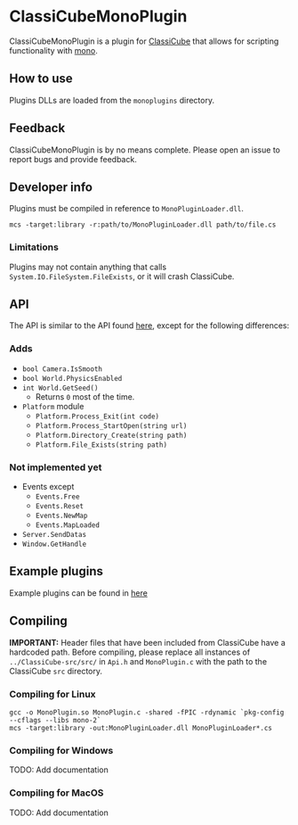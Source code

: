 # ClassiCubeMonoPlugin

ClassiCubeMonoPlugin is a plugin for [ClassiCube](https://www.classicube.net/) that allows for scripting functionality with [mono](https://www.mono-project.com/).

## How to use

Plugins DLLs are loaded from the `monoplugins` directory.

## Feedback

ClassiCubeMonoPlugin is by no means complete. Please open an issue to report bugs and provide feedback.

## Developer info

Plugins must be compiled in reference to `MonoPluginLoader.dll`.

```
mcs -target:library -r:path/to/MonoPluginLoader.dll path/to/file.cs
```
### Limitations

Plugins may not contain anything that calls `System.IO.FileSystem.FileExists`, or it will crash ClassiCube.

## API

The API is similar to the API found [here](https://github.com/ClassiCube/ClassiCube-Plugins/blob/master/Scripting/readme.md), except for the following differences:

### Adds
- `bool Camera.IsSmooth`
- `bool World.PhysicsEnabled`
- `int World.GetSeed()`
	- Returns `0` most of the time.
- `Platform` module
	- `Platform.Process_Exit(int code)`
	- `Platform.Process_StartOpen(string url)`
	- `Platform.Directory_Create(string path)`
	- `Platform.File_Exists(string path)`

### Not implemented yet
- Events except
	- `Events.Free`
	- `Events.Reset`
	- `Events.NewMap`
	- `Events.MapLoaded`
- `Server.SendDatas`
- `Window.GetHandle`

## Example plugins

Example plugins can be found in [here](https://github.com/yomcube/ClassiCubeMonoPlugin/tree/main/examples)

## Compiling

**IMPORTANT:** Header files that have been included from ClassiCube have a hardcoded path. Before compiling, please replace all instances of `../ClassiCube-src/src/` in `Api.h` and `MonoPlugin.c` with the path to the ClassiCube `src` directory.

### Compiling for Linux

```
gcc -o MonoPlugin.so MonoPlugin.c -shared -fPIC -rdynamic `pkg-config --cflags --libs mono-2`
mcs -target:library -out:MonoPluginLoader.dll MonoPluginLoader*.cs
```

### Compiling for Windows

TODO: Add documentation

### Compiling for MacOS

TODO: Add documentation

